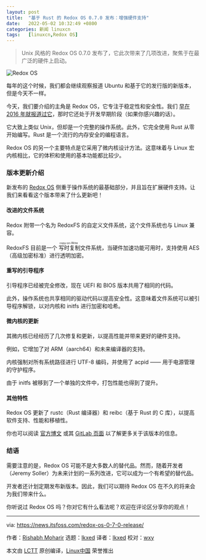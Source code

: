 ```yaml
---
layout: post
title:	"基于 Rust 的 Redox OS 0.7.0 发布：增强硬件支持"
date:	2022-05-02 10:32:49 +0800 
categories:	新闻 linuxcn 
tags:	[linuxcn,Redox OS]
---
```




> 
> Unix 风格的 Redox OS 0.7.0 发布了，它此次带来了几项改进，聚焦于在最广泛的硬件上启动。
> 
> 
> 


![Redox OS](/Asserts/Images//attachment/album/202205/02/103249mypcycyopyddi9hs.jpg)


每年的这个时候，我们都会继续观察报道 Ubuntu 和基于它的发行版的新版本，但是今天不一样。


今天，我们要介绍的主角是 Redox OS，它专注于稳定性和安全性。我们 [早在 2016 年就报道过它](https://itsfoss.com/redox-os-an-operating-system-written-in-rust/)，那时它还处于开发早期阶段（如果你感兴趣的话）。


它大致上类似 Unix，但却是一个完整的操作系统。此外，它完全使用 Rust 从零开始编写。Rust 是一个流行的内存安全的编程语言。


Redox OS 的另一个主要特点是它采用了微内核设计方法。这意味着与 Linux 宏内核相比，它的体积和使用的基本功能都比较少。


### 版本更新介绍


新发布的 [Redox OS](https://www.redox-os.org/) 侧重于操作系统的最基础部分，并且旨在扩展硬件支持。让我们来看看这个版本带来了什么更新吧！


#### 改进的文件系统


Redox 附带一个名为 RedoxFS 的自定义文件系统，这个文件系统也与 Linux 兼容。


RedoxFS 目前是一个<ruby> 写时复制 <rt>  copy-on-Write </rt></ruby>文件系统，当硬件加速功能可用时，支持使用 AES（高级加密标准）进行透明加密。


#### 重写的引导程序


引导程序已经被完全修改，现在 UEFI 和 BIOS 版本共用了相同的代码。


此外，操作系统也共享相同的驱动代码以提高安全性。这意味着文件系统可以被引导程序解锁，以对内核和 initfs 进行加密和哈希。


#### 微内核的更新


其微内核已经经历了几次修复和更新，以提高性能并带来更好的硬件支持。


例如，它增加了对 ARM（aarch64）和未来编译器的支持。


内核强制对所有系统路径进行 UTF-8 编码，并使用了 acpid —— 用于电源管理的守护程序。


由于 initfs 被移到了一个单独的文件中，打包性能也得到了提升。


#### 其他特性


Redox OS 更新了 rustc（Rust 编译器）和 reibc（基于 Rust 的 C 库），以提高软件支持、性能和移植性。


你也可以阅读 [官方博文](https://www.redox-os.org/news/release-0.7.0/) 或其 [GitLab 页面](https://gitlab.redox-os.org/redox-os/redox) 以了解更多关于该版本的信息。


### 结语


需要注意的是，Redox OS 可能不是大多数人的替代品。然而，随着开发者（Jeremy Soller）为未来计划的一系列改进，它可以成为一个有希望的替代品。


开发者还计划定期发布新版本。因此，我们可以期待 Redox OS 在不久的将来会为我们带来什么。


你听说过 Redox OS 吗？你对它有什么看法呢？欢迎在评论区分享你的观点！




---


via: <https://news.itsfoss.com/redox-os-0-7-0-release/>


作者：[Rishabh Moharir](https://news.itsfoss.com/author/rishabh/) 选题：[lkxed](https://github.com/lkxed) 译者：[lkxed](https://github.com/lkxed) 校对：[wxy](https://github.com/wxy)


本文由 [LCTT](https://github.com/LCTT/TranslateProject) 原创编译，[Linux中国](https://linux.cn/) 荣誉推出
